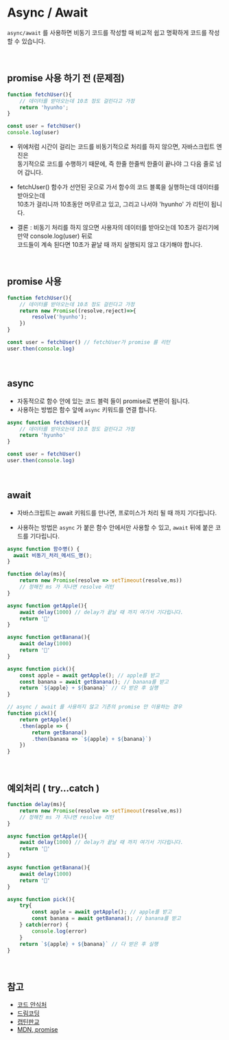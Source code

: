 # Async / Await

`async/await` 를 사용하면 비동기 코드를 작성할 때 비교적 쉽고 명확하게 코드를 작성할 수 있습니다.

<br>

## promise 사용 하기 전 (문제점)
```js
function fetchUser(){
    // 데이터를 받아오는데 10초 정도 걸린다고 가정
    return 'hyunho';
}

const user = fetchUser()
console.log(user)
```
- 위에처럼 시간이 걸리는 코드를 비동기적으로 처리를 하지 않으면, 자바스크립트 엔진은<br>
동기적으로 코드를 수행하기 때문에, 즉 한줄 한줄씩 한줄이 끝나야 그 다음 줄로 넘어 갑니다. 

- fetchUser() 함수가 선언된 곳으로 가서 함수의 코드 블록을 실행하는데 데이터를 받아오는데<br>
10초가 걸리니까 10초동안 머무르고 있고, 그리고 나서야 'hyunho' 가 리턴이 됩니다.

- 결론 : 비동기 처리를 하지 않으면 사용자의 데이터를 받아오는데 10초가 걸리기에 만약 console.log(user) 뒤로 <br>코드들이 계속 된다면 10초가 끝날 때 까지 실행되지 않고 대기해야 합니다.

<br>

## promise 사용
```js
function fetchUser(){
    // 데이터를 받아오는데 10초 정도 걸린다고 가정
    return new Promise((resolve,reject)=>{
        resolve('hyunho');
    })
}

const user = fetchUser() // fetchUser가 promise 를 리턴
user.then(console.log)
```

<br>

## async
- 자동적으로 함수 안에 있는 코드 블럭 들이 promise로 변환이 됩니다.
- 사용하는 방법은 함수 앞에 `async` 키워드를 연결 합니다.
```js
async function fetchUser(){
    // 데이터를 받아오는데 10초 정도 걸린다고 가정
    return 'hyunho'
}

const user = fetchUser()
user.then(console.log)
```

<br>

## await
- 자바스크립트는 await 키워드를 만나면, 프로미스가 처리 될 때 까지 기다립니다.

- 사용하는 방법은 `async` 가 붙은 함수 안에서만 사용할 수 있고, `await` 뒤에 붙은 코드를 기다립니다.
```js
async function 함수명() {
  await 비동기_처리_메서드_명();
}
```
```js
function delay(ms){
    return new Promise(resolve => setTimeout(resolve,ms))
    // 정해진 ms 가 지나면 resolve 리턴
}

async function getApple(){
    await delay(1000) // delay가 끝날 때 까지 여기서 기다립니다.
    return '🍎'
}

async function getBanana(){
    await delay(1000)
    return '🍌'
}

async function pick(){
    const apple = await getApple(); // apple를 받고
    const banana = await getBanana(); // banana를 받고
    return `${apple} + ${banana}` // 다 받은 후 실행
}

// async / await 를 사용하지 않고 기존의 promise 만 이용하는 경우
function pick(){
    return getApple()
    .then(apple => {
        return getBanana()
        .then(banana => `${apple} + ${banana}`)
    })
}

```
<br>

## 예외처리 ( try...catch )
```js
function delay(ms){
    return new Promise(resolve => setTimeout(resolve,ms))
    // 정해진 ms 가 지나면 resolve 리턴
}

async function getApple(){
    await delay(1000) // delay가 끝날 때 까지 여기서 기다립니다.
    return '🍎'
}

async function getBanana(){
    await delay(1000)
    return '🍌'
}

async function pick(){
    try{
        const apple = await getApple(); // apple를 받고
        const banana = await getBanana(); // banana를 받고
    } catch(error) {
        console.log(error)
    }
    return `${apple} + ${banana}` // 다 받은 후 실행
}

```




<br>

## 참고
- [코드 안식처](https://blog.naver.com/x7788/222649418081)
- [드림코딩](https://www.youtube.com/watch?v=aoQSOZfz3vQ&list=PLv2d7VI9OotTVOL4QmPfvJWPJvkmv6h-2&index=13)
- [캡틴판교](https://joshua1988.github.io/web-development/javascript/js-async-await/)
- [MDN, promise](https://developer.mozilla.org/ko/docs/conflicting/Learn/JavaScript/Asynchronous/Promises)